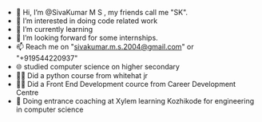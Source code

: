 - 👋 Hi, I’m @SivaKumar M S , my friends call me "SK".
- 👀 I’m interested in doing code related work
- 🌱 I’m currently learning 
- 💞️ I’m looking forward for some internships. 
- 📫 Reach me on "sivakumar.m.s.2004@gmail.com" or "+919544220937"
- 🌐 studied computer science on higher secondary 
- 🧑‍💻 Did a python course from whitehat jr
- 🧑‍💻 Did a Front End Development cource from Career Development Centre 
- 🏫 Doing entrance coaching at Xylem learning Kozhikode for engineering in computer science 
<!---
SivaKumar-004/SivaKumar-004 is a ✨ special ✨ repository because its `README.md` (this file) appears on your GitHub profile.
You can click the Preview link to take a look at your changes.
--->

